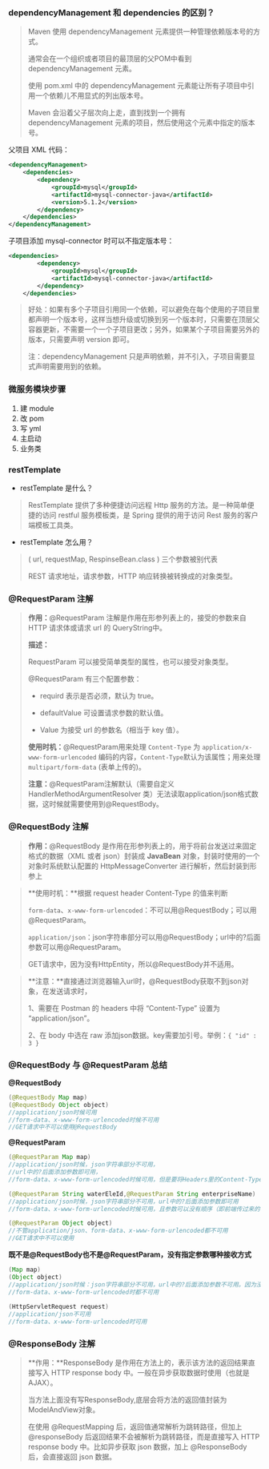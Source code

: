 ### dependencyManagement 和 dependencies 的区别？

> Maven 使用 dependencyManagement 元素提供一种管理依赖版本号的方式。
>
> 通常会在一个组织或者项目的最顶层的父POM中看到 dependencyManagement 元素。
>
> 使用 pom.xml 中的 dependencyManagement 元素能让所有子项目中引用一个依赖儿不用显式的列出版本号。
>
> Maven 会沿着父子层次向上走，直到找到一个拥有 dependencyManagement 元素的项目，然后使用这个元素中指定的版本号。
>

父项目 XML 代码：

```xml
<dependencyManagement>
    <dependencies>
        <dependency>
            <groupId>mysql</groupId>
            <artifactId>mysql-connector-java</artifactId>
            <version>5.1.2</version>
        </dependency>
    </dependencies>
</dependencyManagement>
```

子项目添加 mysql-connector 时可以不指定版本号：

```xml
<dependencies>
        <dependency>
            <groupId>mysql</groupId>
            <artifactId>mysql-connector-java</artifactId>
        </dependency>
    </dependencies>
```

> 好处：如果有多个子项目引用同一个依赖，可以避免在每个使用的子项目里都声明一个版本号，这样当想升级或切换到另一个版本时，只需要在顶层父容器更新，不需要一个一个子项目更改；另外，如果某个子项目需要另外的版本，只需要声明 version 即可。
>
> 注：dependencyManagement 只是声明依赖，并不引入，子项目需要显式声明需要用到的依赖。
>

### 微服务模块步骤

1. 建 module
2. 改 pom
3. 写 yml
4. 主启动
5. 业务类

### restTemplate

- restTemplate 是什么？

> RestTemplate 提供了多种便捷访问远程 Http 服务的方法。是一种简单便捷的访问 restful 服务模板类，是 Spring 提供的用于访问 Rest 服务的客户端模板工具类。

- restTemplate 怎么用？

> ( url, requestMap, RespinseBean.class ) 三个参数被别代表
>
> REST 请求地址，请求参数，HTTP 响应转换被转换成的对象类型。

### @RequestParam 注解

> **作用：**@RequestParam 注解是作用在形参列表上的，接受的参数来自 HTTP 请求体或请求 url 的 QueryString中。
>
> **描述：**
>
> RequestParam 可以接受简单类型的属性，也可以接受对象类型。
>
> @RequestParam 有三个配置参数：
>
> - requird 表示是否必须，默认为 true。
>
> - defaultValue 可设置请求参数的默认值。
>
> - Value 为接受 url 的参数名（相当于 key 值）。
>
>  **使用时机：**@RequestParam用来处理 `Content-Type` 为 `application/x-www-form-urlencoded` 编码的内容，`Content-Type`默认为该属性；用来处理 `multipart/form-data` (表单上传的)。
>
> **注意：**@RequestParam注解默认（需要自定义 HandlerMethodArgumentResolver 类）无法读取application/json格式数据，这时候就需要使用到@RequestBody。

### @RequestBody 注解

> **作用：**@RequestBody 是作用在形参列表上的，用于将前台发送过来固定格式的数据（XML 或者 json）封装成 **JavaBean** 对象，封装时使用的一个对象时系统默认配置的 HttpMessageConverter 进行解析，然后封装到形参上

> **使用时机：**根据 request header Content-Type 的值来判断
>
> `form-data`、`x-www-form-urlencoded`：不可以用@RequestBody；可以用@RequestParam。
>
> `application/json`：json字符串部分可以用@RequestBody；url中的?后面参数可以用@RequestParam。
>
> GET请求中，因为没有HttpEntity，所以@RequestBody并不适用。

> **注意：**直接通过浏览器输入url时，@RequestBody获取不到json对象，在发送请求时，
>
> 1、需要在 Postman 的 headers 中将 “Content-Type” 设置为 “application/json”。
>
> 2、在 body 中选在 raw 添加json数据。key需要加引号。举例：`{ "id" : 3 }`

### @RequestBody 与 @RequestParam 总结

**@RequestBody**

```java
(@RequestBody Map map)
(@RequestBody Object object)
//application/json时候可用
//form-data、x-www-form-urlencoded时候不可用
//GET请求中不可以使用@RequestBody
```

**@RequestParam**

```java
(@RequestParam Map map)
//application/json时候，json字符串部分不可用，
//url中的?后面添加参数即可用，
//form-data、x-www-form-urlencoded时候可用，但是要将Headers里的Content-Type删掉
```

```java
(@RequestParam String waterEleId,@RequestParam String enterpriseName)
//application/json时候，json字符串部分不可用，url中的?后面添加参数即可用
//form-data、x-www-form-urlencoded时候可用，且参数可以没有顺序（即前端传过来的参数或者url中的参数顺序不必和后台接口中的参数顺序一致，只要字段名相同就可以），但是要将Headers里的Content-Type删掉
```

```java
(@RequestParam Object object)
//不管application/json、form-data、x-www-form-urlencoded都不可用
//GET请求中不可以使用
```

**既不是@RequestBody也不是@RequestParam，没有指定参数哪种接收方式**

```java
(Map map)
(Object object)
//application/json时候：json字符串部分不可用，url中的?后面添加参数不可用。因为没有指定，它也不知道到底是用json字符串部分还是?后面添加参数部分，所以干脆都不可以用
//form-data、x-www-form-urlencoded时都不可用
 
(HttpServletRequest request)
//application/json不可用
//form-data、x-www-form-urlencoded时可用
```



### @ResponseBody 注解

> **作用：**ResponseBody 是作用在方法上的，表示该方法的返回结果直接写入 HTTP response body 中。一般在异步获取数据时使用（也就是AJAX）。
>
> 当方法上面没有写ResponseBody,底层会将方法的返回值封装为ModelAndView对象。
>
> 在使用 @RequestMapping 后，返回值通常解析为跳转路径，但加上 @responseBody 后返回结果不会被解析为跳转路径，而是直接写入 HTTP response body 中。比如异步获取 json 数据，加上 @ResponseBody 后，会直接返回 json 数据。



 







































































































































































































































































































































































